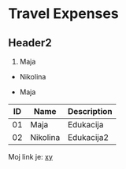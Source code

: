 # Travel Expenses

## Header2

1. Maja
* Nikolina
- Maja

ID|Name|Description
--|----|----------
01|Maja|Edukacija
02|Nikolina|Edukacija2

Moj link je: [xy](https://www.office.com/?auth=2&home=1)
